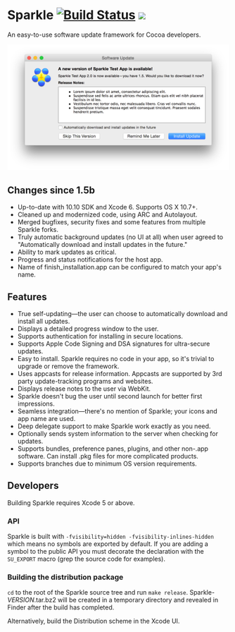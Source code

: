 # Sparkle [![Build Status](https://travis-ci.org/sparkle-project/Sparkle.svg?branch=master)](https://travis-ci.org/sparkle-project/Sparkle) <a href='https://app.ship.io/dashboard#/jobs/8814/history' target='_blank'><img src='https://app.ship.io/jobs/V3PoCLcN5ft5Pnq0/build_status.png' height='20' /></a>

An easy-to-use software update framework for Cocoa developers.

<img src="Resources/Screenshot.png" width="715" alt="Sparkle shows familiar update window with release notes">

## Changes since 1.5b

* Up-to-date with 10.10 SDK and Xcode 6. Supports OS X 10.7+.
* Cleaned up and modernized code, using ARC and Autolayout.
* Merged bugfixes, security fixes and some features from multiple Sparkle forks.
* Truly automatic background updates (no UI at all) when user agreed to "Automatically download and install updates in the future."
* Ability to mark updates as critical.
* Progress and status notifications for the host app.
* Name of finish_installation.app can be configured to match your app's name.

## Features

* True self-updating—the user can choose to automatically download and install all updates.
* Displays a detailed progress window to the user.
* Supports authentication for installing in secure locations.
* Supports Apple Code Signing and DSA signatures for ultra-secure updates.
* Easy to install. Sparkle requires no code in your app, so it's trivial to upgrade or remove the framework.
* Uses appcasts for release information. Appcasts are supported by 3rd party update-tracking programs and websites.
* Displays release notes to the user via WebKit.
* Sparkle doesn't bug the user until second launch for better first impressions.
* Seamless integration—there's no mention of Sparkle; your icons and app name are used.
* Deep delegate support to make Sparkle work exactly as you need.
* Optionally sends system information to the server when checking for updates.
* Supports bundles, preference panes, plugins, and other non-.app software. Can install .pkg files for more complicated products.
* Supports branches due to minimum OS version requirements.

## Developers

Building Sparkle requires Xcode 5 or above.

### API

Sparkle is built with `-fvisibility=hidden -fvisibility-inlines-hidden` which means no symbols are exported by default.
If you are adding a symbol to the public API you must decorate the declaration with the `SU_EXPORT` macro (grep the source code for examples).

### Building the distribution package

`cd` to the root of the Sparkle source tree and run `make release`. Sparkle-*VERSION*.tar.bz2 will be created in a temporary directory and revealed in Finder after the build has completed.

Alternatively, build the Distribution scheme in the Xcode UI.
